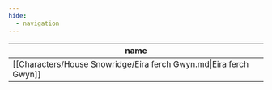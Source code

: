 ```yaml
---
hide:
  - navigation
---
```

| name                                                               |
| ------------------------------------------------------------------ |
| [[Characters/House Snowridge/Eira ferch Gwyn.md\|Eira ferch Gwyn]] |


<div style="width:100%; height:700px;" id="tree"></div>

<script>
  document.onreadystatechange = function () {
     if (document.readyState == "complete") {
     	  let family = new FamilyTree(document.getElementById("tree"), {
            nodeBinding: {field_0: "name",field_1: "title",field_2: "house",img_0: "photo" },
            siblingSpread: 150,
            template: "john",
            editForm: {
            photoBinding: "photo",
            buttons: null
            },
            filterBy: {
	            gender: {},
	            house: {} ,
	            status: {
		            Deceased: { checked:false }
	            }
            },
            nodes:  [{"id":1,"photo":"../../images/Eira ferch Gwyn.jpg","name":"Eira ferch Gwyn","pids":[2],"gender":"female","house":"House Snowridge","status":"Alive"},{"id":2,"photo":"../../images/Emrys ap Bran.jpg","name":"Emrys ap Bran","pids":[1],"gender":"male","house":"House Dolforwyn","status":"Alive"}]
		})
	}
}
</script>